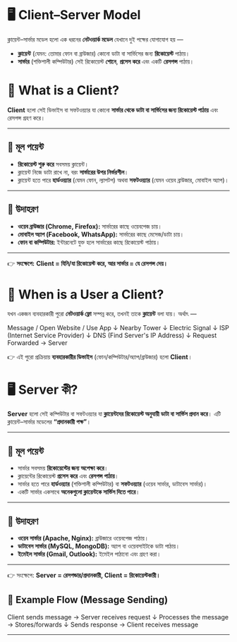 # 🖥️ Client–Server Model

ক্লায়েন্ট–সার্ভার মডেল হলো এক ধরনের **নেটওয়ার্ক মডেল** যেখানে দুই পক্ষের যোগাযোগ হয় —

- **ক্লায়েন্ট** (যেমন: তোমার ফোন বা ব্রাউজার) কোনো ডাটা বা সার্ভিসের জন্য **রিকোয়েস্ট** পাঠায়।
- **সার্ভার** (শক্তিশালী কম্পিউটার) সেই রিকোয়েস্ট **শোনে**, **প্রসেস করে** এবং একটি **রেসপন্স** পাঠায়।

# 👤 What is a Client?

**Client** হলো সেই ডিভাইস বা সফটওয়্যার যা কোনো **সার্ভার থেকে ডাটা বা সার্ভিসের জন্য রিকোয়েস্ট পাঠায়** এবং রেসপন্স গ্রহণ করে।

---

## 🔑 মূল পয়েন্ট

- **রিকোয়েস্ট শুরু করে** সবসময় ক্লায়েন্ট।
- ক্লায়েন্ট নিজে ডাটা রাখে না, বরং **সার্ভারের উপর নির্ভরশীল**।
- ক্লায়েন্ট হতে পারে **হার্ডওয়্যার** (যেমন ফোন, ল্যাপটপ) অথবা **সফটওয়্যার** (যেমন ওয়েব ব্রাউজার, মোবাইল অ্যাপ)।

---

## 📌 উদাহরণ

- **ওয়েব ব্রাউজার (Chrome, Firefox):** সার্ভারের কাছে ওয়েবপেজ চায়।
- **মোবাইল অ্যাপ (Facebook, WhatsApp):** সার্ভারের কাছে মেসেজ/ডাটা চায়।
- **ফোন বা কম্পিউটার:** ইন্টারনেটে যুক্ত হলে সার্ভারের কাছে রিকোয়েস্ট পাঠায়।

---

👉 **সংক্ষেপে:**
**Client = যিনি/যা রিকোয়েস্ট করে, আর সার্ভার = যে রেসপন্স দেয়।**

# 👤 When is a User a Client?

যখন একজন ব্যবহারকারী পুরো **নেটওয়ার্ক ফ্লো** সম্পন্ন করে, তখনই তাকে **ক্লায়েন্ট** বলা যায়।
অর্থাৎ —

Message / Open Website / Use App
↓
Nearby Tower
↓
Electric Signal
↓
ISP (Internet Service Provider)
↓
DNS (Find Server's IP Address)
↓
Request Forwarded → Server

👉 এই পুরো প্রক্রিয়ায় **ব্যবহারকারীর ডিভাইস** (ফোন/কম্পিউটার/অ্যাপ/ব্রাউজার) হলো **Client**।

# 🖥️ Server কী?

**Server** হলো সেই কম্পিউটার বা সফটওয়্যার যা **ক্লায়েন্টদের রিকোয়েস্ট অনুযায়ী ডাটা বা সার্ভিস প্রদান করে**।
এটি ক্লায়েন্ট–সার্ভার মডেলের **“প্রদানকারী পক্ষ”**।

---

## 🔑 মূল পয়েন্ট

- সার্ভার সবসময় **রিকোয়েস্টের জন্য অপেক্ষা করে**।
- ক্লায়েন্টের রিকোয়েস্ট **প্রসেস করে** এবং **রেসপন্স পাঠায়**।
- সার্ভার হতে পারে **হার্ডওয়্যার** (শক্তিশালী কম্পিউটার) বা **সফটওয়্যার** (ওয়েব সার্ভার, ডাটাবেস সার্ভার)।
- একটি সার্ভার একসাথে **অনেকগুলো ক্লায়েন্টকে সার্ভিস দিতে পারে**।

---

## 📌 উদাহরণ

- **ওয়েব সার্ভার (Apache, Nginx):** ব্রাউজারে ওয়েবপেজ পাঠায়।
- **ডাটাবেস সার্ভার (MySQL, MongoDB):** অ্যাপ বা ওয়েবসাইটকে ডাটা পাঠায়।
- **ইমেইল সার্ভার (Gmail, Outlook):** ইমেইল পাঠানো এবং গ্রহণ করা।

---

👉 সংক্ষেপে:
**Server = রেসপন্ডার/প্রদানকারী, Client = রিকোয়েস্টকারী।**

## 🔌 Example Flow (Message Sending)

Client sends message → Server receives request
↓
Processes the message → Stores/forwards
↓
Sends response → Client receives message

---
